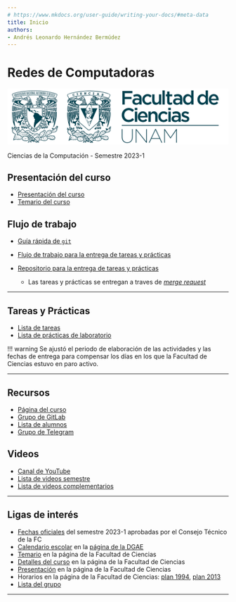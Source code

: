 ```yaml
---
# https://www.mkdocs.org/user-guide/writing-your-docs/#meta-data
title: Inicio
authors:
- Andrés Leonardo Hernández Bermúdez
---
```


#	Redes de Computadoras

<div class="title-image">
  <img src="img/UNAM-FC.png" alt="UNAM-FC">
</div>

Ciencias de la Computación - Semestre 2023-1

##	Presentación del curso

- [Presentación del curso](curso/ "Generalidades del curso")
- [Temario del curso](curso/temario.md "Lista de temas")

## Flujo de trabajo

- [Guía rápida de `git`](temas/git/ "9418/tcp")

- [Flujo de trabajo para la entrega de tareas y prácticas][flujo-de-trabajo]

- [Repositorio para la entrega de tareas y prácticas][repositorio-tareas-practicas]
    - Las tareas y prácticas se entregan a traves de [_merge request_][repositorio-tareas-practicas-merge-requests]


--------------------------------------------------------------------------------

## Tareas y Prácticas

- [Lista de tareas](./tareas/)
- [Lista de prácticas de laboratorio](./laboratorio/)

!!! warning
    Se ajustó el periodo de elaboración de las actividades y las fechas de entrega para compensar los días en los que la Facultad de Ciencias estuvo en paro activo.

--------------------------------------------------------------------------------

## Recursos

- [Página del curso][pagina-curso]
- [Grupo de GitLab][grupo-gitlab]
- [Lista de alumnos][lista]
- [Grupo de Telegram][telegram]

## Videos

- [Canal de YouTube][youtube]
- [Lista de videos semestre][youtube-lista-semestre]
- [Lista de videos complementarios][youtube-lista-complementarios]

<!--
--------------------------------------------------------------------------------

###	Temas

- [Repositorio para la entrega de tareas y prácticas](https://gitlab.com/Redes-Ciencias-UNAM/2023-1/tareas-redes "Las tareas se entregan a traves de merge-request")
- [Carpeta de fotos del pizarrón](http://tinyurl.com/PizarronRedes-2023-1 "Accesible con cuenta @ciencias")
- [Guía rápida de `git`](temas/git.md "9418/tcp")

####	0 - Modelos de referencia

- [Modelos de referencia](temas/models.md "Modelo OSI vs modelo TCP/IP")

####	1 - Capa Física

- [Medios de transmisión](temas/media.md "Medios de transmisión")
- [Cableado estructurado](temas/structured-cabling.md "Cableado estructurado")
- [Topologías de red](temas/topology.md "Topologías de red")

####	2 - Capa de Enlace

- [Ethernet](temas/ethernet.md "Ethernet")

####	3 - Capa de Red

- [IP - Internet Protocol](temas/ip.md "Protocolo de Internet")
- [ICMP - Internet Control Message Protocol](temas/icmp.md "ICMP")
- Configuración de ruteo en Cisco IOS
    - [Topología para ruteo interno](temas/routing-topology.md)
    - [Configuración de ruteo estático en Cisco IOS](temas/routing-static.md)
    - [Configuración de ruteo RIPv2 en Cisco IOS](temas/routing-rip.md)
    - [Configuración de ruteo OSPF en Cisco IOS](temas/routing-ospf.md)

####	4 - Capa de Transporte

- [TCP - Transmission Control Protocol](temas/tcp.md "TCP")

####	7 - Capa de Aplicación

- [WHOIS](temas/whois.md "43/tcp")
- [DNS - Domain Name System](temas/dns.md "53/udp , 53/tcp")
- [HTTP - HyperText Transfer Protocol](temas/http.md "80/tcp , 443/tcp")
- [SSL - Secure Sockets Layer](temas/ssl.md "ssl")
- [SMTP - Simple Mail Transfer Protocol](temas/smtp.md "25/tcp , 465/tcp , 587/tcp")
    - [Validación de correo electrónico (MX, SPF, DKIM, DMARC)](temas/smtp-dns.md "MX, SPF, DKIM, DMARC")
- [DHCP - Dynamic Host Configuration Protocol](temas/dhcp.md "67/udp , 68/udp")
-->

--------------------------------------------------------------------------------
<!--

###	Ligas de interés

- <http://Redes-Ciencias-UNAM.gitlab.io/>
- <https://gitlab.com/Redes-Ciencias-UNAM/2023-1/tareas-redes>
- <http://tinyurl.com/ListaRedes-2023-1>
- <http://tinyurl.com/PizarronRedes-2023-1>
- <http://www.fciencias.unam.mx/asignaturas/714.pdf>
- <http://www.fciencias.unam.mx/licenciatura/asignaturas/218/714>
- <http://www.fciencias.unam.mx/licenciatura/asignaturas/1556/714>
- <http://www.fciencias.unam.mx/docencia/horarios/20212/218/714>
- <http://www.fciencias.unam.mx/docencia/horarios/20212/1556/714>

-->

##	Ligas de interés

- [Fechas oficiales][fechas-oficiales] del semestre 2023-1 aprobadas por el Consejo Técnico de la FC
- [Calendario escolar][calendario-unam] en la [página de la DGAE][pagina-dgae]
- [Temario][temario] en la página de la Facultad de Ciencias
- [Detalles del curso][detalles] en la página de la Facultad de Ciencias
- [Presentación][presentacion] en la página de la Facultad de Ciencias
- Horarios en la página de la Facultad de Ciencias: [plan 1994][horarios-plan-1994], [plan 2013][horarios-plan-2013]
- [Lista del grupo][lista]

--------------------------------------------------------------------------------

[fechas-oficiales]: https://www.fciencias.unam.mx/estudiar-en-ciencias/calendario/estudiantes
[calendario-unam]: https://www.dgae.unam.mx/assets/images/semestral2023.jpg
[pagina-dgae]: https://www.dgae.unam.mx/calendarios_escolares.html
[temario]: http://www.fciencias.unam.mx/asignaturas/714.pdf
[detalles]: https://www.fciencias.unam.mx/docencia/horarios/detalles/332404
[horarios-plan-1994]: https://www.fciencias.unam.mx/docencia/horarios/20231/218/714
[horarios-plan-2013]: https://www.fciencias.unam.mx/docencia/horarios/20231/1556/714
[presentacion]: https://www.fciencias.unam.mx/docencia/horarios/presentacion/336833

[youtube]: https://tinyurl.com/Redes-Ciencias-UNAM-YouTube
[youtube-lista-semestre]: https://tinyurl.com/Redes-Ciencias-UNAM-YT-2023-1
[youtube-lista-complementarios]: https://www.youtube.com/playlist?list=PLN1TFzSBXi3QLYF_TQ1ryoRtl-bYFHbGn

[google-meet]: https://meet.google.com/hrd-hczh-bzo
[jitsi]: https://meet.jit.si/redes-fciencias
[zoom]: https://cuaieed-unam.zoom.us/j/87534368361

[pagina-curso]: https://Redes-Ciencias-UNAM.gitlab.io/
[grupo-gitlab]: https://gitlab.com/Redes-Ciencias-UNAM/
[lista]: https://tinyurl.com/Lista-Redes-2023-1
[pizarron]: https://tinyurl.com/PizarronRedes-2023-1
[telegram]: https://t.me/redes_ciencias_unam

[pagina-tareas]: https://Redes-Ciencias-UNAM.gitlab.io/2023-1/tareas-redes
[repositorio-tareas-practicas]: https://gitlab.com/Redes-Ciencias-UNAM/2023-1/tareas-redes
[repositorio-tareas-practicas-merge-requests]: https://gitlab.com/Redes-Ciencias-UNAM/2023-1/tareas-redes/-/merge_requests

[flujo-de-trabajo]: https://Redes-Ciencias-UNAM.gitlab.io/2023-1/tareas-redes/workflow/

[comunicado-fc-2022-0055]: https://www.fciencias.unam.mx/institucion/acerca-de/comunicados/comunicadosfc/2022-0055
[comunicado-fc-2022-0058]: https://www.fciencias.unam.mx/institucion/acerca-de/comunicados/comunicadosfc/2022-0058
[comunicado-fc-2022-0061]: https://www.fciencias.unam.mx/institucion/acerca-de/comunicados/comunicadosfc/2022-0061
[comunicado-fc-2022-0062]: https://www.fciencias.unam.mx/institucion/acerca-de/comunicados/comunicadosfc/2022-0062
